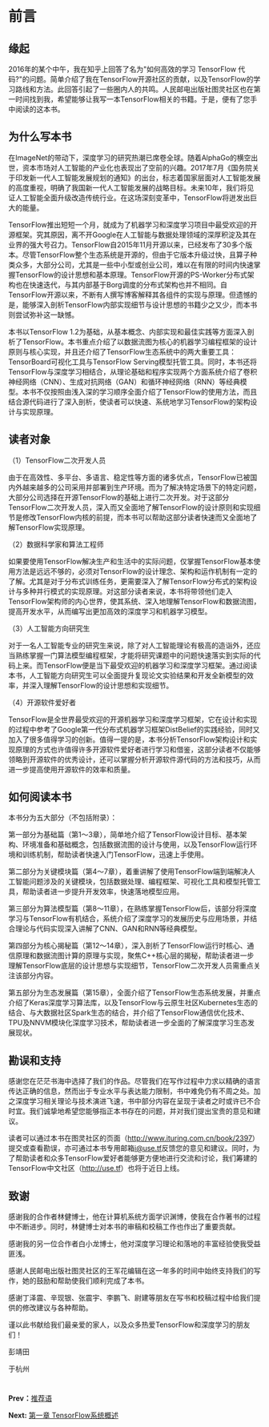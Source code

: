 # 前言

## 缘起

2016年的某个中午，我在知乎上回答了名为"如何高效的学习 TensorFlow 代码?"的问题。简单介绍了我在TensorFlow开源社区的贡献，以及TensorFlow的学习路线和方法。此回答引起了一些圈内人的共鸣。人民邮电出版社图灵社区也在第一时间找到我，希望能够让我写一本TensorFlow相关的书籍。于是，便有了您手中阅读的这本书。

## 为什么写本书

在ImageNet的带动下，深度学习的研究热潮已席卷全球。随着AlphaGo的横空出世，资本市场对人工智能的产业化也表现出了空前的兴趣。2017年7月《国务院关于印发新一代人工智能发展规划的通知》的出台，标志着国家层面对人工智能发展的高度重视，明确了我国新一代人工智能发展的战略目标。未来10年，我们将见证人工智能全面升级改造传统行业。在这场深刻变革中，TensorFlow将迸发出巨大的能量。

TensorFlow推出短短一个月，就成为了机器学习和深度学习项目中最受欢迎的开源框架。究其原因，离不开Google在人工智能与数据处理领域的深厚积淀及其在业界的强大号召力。TensorFlow自2015年11月开源以来，已经发布了30多个版本。尽管TensorFlow整个生态系统是开源的，但由于它版本升级过快，且算子种类众多，大部分公司，尤其是一些中小型或创业公司，难以在有限的时间内快速掌握TensorFlow的设计思想和基本原理。TensorFlow开源的PS-Worker分布式架构也在快速迭代，与其内部基于Borg调度的分布式架构也并不相同。自TensorFlow开源以来，不断有人撰写博客解释其各组件的实现与原理。但遗憾的是，能够深入剖析TensorFlow内部实现细节与设计思想的书籍少之又少，而本书则尝试弥补这一缺憾。

本书以TensorFlow 1.2为基础，从基本概念、内部实现和最佳实践等方面深入剖析了TensorFlow。本书重点介绍了以数据流图为核心的机器学习编程框架的设计原则与核心实现，并且还介绍了TensorFlow生态系统中的两大重要工具：TensorBoard可视化工具与TensorFlow Serving模型托管工具。同时，本书还将TensorFlow与深度学习相结合，从理论基础和程序实现两个方面系统介绍了卷积神经网络（CNN）、生成对抗网络（GAN）和循环神经网络（RNN）等经典模型。本书不仅按照由浅入深的学习顺序全面介绍了TensorFlow的使用方法，而且结合源代码进行了深入剖析，使读者可以快速、系统地学习TensorFlow的架构设计与实现原理。

## 读者对象

（1）TensorFlow二次开发人员

由于在高效性、多平台、多语言、稳定性等方面的诸多优点，TensorFlow已被国内外越来越多的公司采用并部署到生产环境。而为了解决特定场景下的特定问题，大部分公司选择在开源TensorFlow的基础上进行二次开发。对于这部分TensorFlow二次开发人员，深入而又全面地了解TensorFlow的设计原则和实现细节是修改TensorFlow内核的前提，而本书可以帮助这部分读者快速而又全面地了解TensorFlow实现原理。

（2）数据科学家和算法工程师

如果要使用TensorFlow解决生产和生活中的实际问题，仅掌握TensorFlow基本使用方法是远远不够的，必须对TensorFlow的设计理念、架构和运作机制有一定的了解。尤其是对于分布式训练任务，更需要深入了解TensorFlow分布式的架构设计与多种并行模式的实现原理。对这部分读者来说，本书将带领他们走入TensorFlow架构师的内心世界，使其系统、深入地理解TensorFlow和数据流图，提高开发水平，从而编写出更加高效的深度学习和机器学习模型。

（3）人工智能方向研究生

对于一名人工智能专业的研究生来说，除了对人工智能理论有极高的造诣外，还应当熟练掌握一门算法模型编程框架，才能将研究课题中的问题快速落实到实际的代码上来。而TensorFlow便是当下最受欢迎的机器学习和深度学习框架。通过阅读本书，人工智能方向研究生可以全面提升复现论文实验结果和开发全新模型的效率，并深入理解TensorFlow的设计思想和实现细节。

（4）开源软件爱好者

TensorFlow是全世界最受欢迎的开源机器学习和深度学习框架，它在设计和实现的过程中参考了Google第一代分布式机器学习框架DistBelief的实践经验，同时又加入了很多值得学习的创新。值得一提的是，本书分析TensorFlow架构设计和实现原理的方式也许值得许多开源软件爱好者进行学习和借鉴，这部分读者不仅能够领略到开源软件的优秀设计，还可以掌握分析开源软件源代码的方法和技巧，从而进一步提高使用开源软件的效率和质量。

## 如何阅读本书

本书分为五大部分（不包括附录）：

第一部分为基础篇（第1～3章），简单地介绍了TensorFlow设计目标、基本架构、环境准备和基础概念，包括数据流图的设计与使用，以及TensorFlow运行环境和训练机制，帮助读者快速入门TensorFlow，迅速上手使用。

第二部分为关键模块篇（第4～7章），着重讲解了使用TensorFlow端到端解决人工智能问题涉及的关键模块，包括数据处理、编程框架、可视化工具和模型托管工具，帮助读者进一步提升开发效率，快速落地模型应用。

第三部分为算法模型篇（第8～11章），在熟练掌握TensorFlow后，该部分将深度学习与TensorFlow有机结合，系统介绍了深度学习的发展历史与应用场景，并结合理论与代码实现深入讲解了CNN、GAN和RNN等经典模型。

第四部分为核心揭秘篇（第12～14章），深入剖析了TensorFlow运行时核心、通信原理和数据流图计算的原理与实现，聚焦C++核心层的揭秘，帮助读者进一步理解TensorFlow底层的设计思想与实现细节，TensorFlow二次开发人员需重点关注该部分内容。

第五部分为生态发展篇（第15章），全面介绍了TensorFlow生态系统发展，并重点介绍了Keras深度学习算法库，以及TensorFlow与云原生社区Kubernetes生态的结合、与大数据社区Spark生态的结合，并介绍了TensorFlow通信优化技术、TPU及NNVM模块化深度学习技术，帮助读者进一步全面的了解深度学习生态发展现状。

## 勘误和支持

感谢您在茫茫书海中选择了我们的作品。尽管我们在写作过程中力求以精确的语言传达正确的信息，然而出于专业水平与表达能力限制，书中难免仍有不周之处。加之深度学习相关理论与技术演进飞速，书中部分内容在呈现于读者之时或许已不合时宜。我们诚挚地希望您能够指正本书存在的问题，并对我们提出宝贵的意见和建议。

读者可以通过本书在图灵社区的页面（<http://www.ituring.com.cn/book/2397>）提交或查看勘误，亦可通过本书专用邮箱<i@use.tf>反馈您的意见和建议。同时，为了帮助读者和众多TensorFlow爱好者能够更方便地进行交流和讨论，我们筹建的TensorFlow中文社区（<http://use.tf>）也将于近日上线。

## 致谢

感谢我的合作者林健博士，他在计算机系统方面学识渊博，使我在合作著书的过程中不断进步。同时，林健博士对本书的审稿和校稿工作也作出了重要贡献。

感谢我的另一位合作者白小龙博士，他对深度学习理论和落地的丰富经验使我受益匪浅。

感谢人民邮电出版社图灵社区的王军花编辑在这一年多的时间中始终支持我们的写作，她的鼓励和帮助使我们顺利完成了本书。

感谢丁泽震、辛现银、张震宇、李鹏飞、尉建等朋友在写书和校稿过程中给我们提供的修改建议与各种帮助。

谨以此书献给我们最亲爱的家人，以及众多热爱TensorFlow和深度学习的朋友们！

彭靖田

于杭州

#

**Prev：**[推荐语](recommendations.md)

**Next:** [第一章 TensorFlow系统概述](text/1_overview/1.0_overview.md)